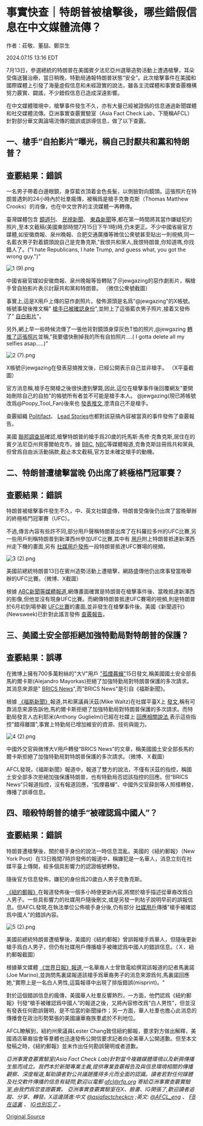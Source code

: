 # 事實快查｜特朗普被槍擊後，哪些錯假信息在中文媒體流傳？

作者：莊敬、董喆、鄭崇生

2024.07.15 13:16 EDT

7月13日，參選總統的特朗普在美國賓夕法尼亞州選舉造勢活動上遭遇槍擊，耳朵受傷送醫治療，當日稍晚，特勤局通報特朗普狀態“安全”。此次槍擊事件在美國和國際媒體上引發了海量虛假信息和未經證實的說法，雖各主流媒體和事實查覈機構努力覈實、闢謠，不少錯假信息已造成深遠影響。

在中文媒體環境中，槍擊事件發生不久，亦有大量已經被證僞的信息通過新聞媒體和社交媒體流傳。亞洲事實查覈實驗室（Asia Fact Check Lab，下簡稱AFCL）針對部分華文輿論場流傳的錯誤或誤導信息，做了以下查覈。

## 一、槍手“自拍影片”曝光，稱自己討厭共和黨和特朗普？

## 查覈結果：錯誤

一名男子帶着白邊眼鏡，身穿藍衣頂着金色長髮，以側臉對向鏡頭。這張照片在特朗普遇刺的24小時內於社羣瘋傳，被稱爲是槍手克魯克斯（Thomas Matthew Crooks）的肖像，也在中文世界的主流媒體一再轉傳。

臺灣媒體包含 [鏡週刊](https://www.mirrormedia.mg/story/20240714edi009?utm_source=feed_related&utm_medium=yahoo)、 [民視新聞](https://youtu.be/xoBmqgG-Gp4?t=65)、 [東森新聞](https://news.ebc.net.tw/news/world/431483)等,都在第一時間將其當作嫌疑犯的照片,至本文截稿(美國東部時間7月15日下午1時)時,仍未更正。不少中國省級官方媒體,如安徽商報、泉州晚報、合肥交通廣播等微信公衆號甚至貼出一則視頻,同一名藍衣男子對着鏡頭說自己是克魯克斯,"我恨共和黨人,我恨特朗普,你知道嗎,你找錯人了。("I hate Republicans, I hate Trump, and guess what, you got the wrong guy.")"

![1 (9).png](images/6XA64BCRJ5WEP4C556YYAHO62E.png)

中國省級官媒如安徽商報、泉州晚報等皆轉貼了＠jewgazing的惡作劇影片，稱槍手曾自拍影片表示討厭共和黨和特朗普。 （微信公衆號截圖）

事實上,這是X用戶上傳的惡作劇照片。發佈源頭是名爲"@jewgazing"的X帳號。帳號事發後推文稱" [槍手已被確認身份](https://archive.is/HqwiL)",並附上了這張藍衣男子照片,接着又發佈了" [自白影片](https://archive.is/ZHGG4)"。

另外,網上早一些時候流傳了一張他背對鏡頭身穿灰色T恤的照片,@jewgazing [轉推了這張照片](https://archive.is/TF7LU)並稱,"我要儘快刪掉我的所有自拍照片....( I gotta delete all my selfies asap…..)"

![2 (7).png](images/OQ6M3IY74Y756Y6NKRPFGIRV4M.png)

X帳號＠jewgazing在發表惡搞推文後，已經公開表示自己並非槍手。 （X平臺截圖）

官方消息稱,槍手在開槍之後很快遭到擊斃,因此,這位在槍擊事件後回覆網友"要開始刪除自己的自拍"的帳號所有者並不可能是槍手本人。 @jewgazing(現已將帳號改爲@Poopy\_Tool\_Fan)後來也 [發表推文](https://archive.ph/VqXfQ),澄清自己不是槍手。

查覈組織 [Politifact](https://www.politifact.com/factchecks/2024/jul/14/social-media/no-this-photo-is-not-of-trump-rally-shooting-suspe/)、 [Lead Stories](https://leadstories.com/hoax-alert/2024/07/fact-check-thomas-matthew-crooks-jewgazing-picture.html)也都對該惡搞內容被當真的事件發佈了查覈報告。

美國 [聯邦調查局](https://www.fbi.gov/news/press-releases/fbi-statement-on-incident-in-butler-pennsylvania)確認,槍擊特朗普的槍手爲20歲的托馬斯·馬修·克魯克斯,居住在的賓夕法尼亞州貝塞爾帕克市。據 [BBC](https://www.bbc.com/news/articles/c3gw58wv4e9o), [NBC](https://www.nbcnews.com/politics/politics-news/fbi-trying-determine-motive-attempted-trump-assassination-rcna161851)等媒體報道,克魯克斯註冊爲共和黨員,但曾爲自由派活動捐款,截止本文截稿,官方並未確定槍手的動機。

## 二、特朗普遭槍擊當晚 仍出席了終極格鬥冠軍賽？

## 查覈結果：錯誤

特朗普被槍擊事件發生不久，中、英文社媒盛傳，特朗普受傷後仍出席了當晚舉辦的終極格鬥冠軍賽（UFC）。

不過,傳言內容有些許不同,部分用戶聲稱特朗普出席了在科羅拉多州的UFC比賽,另一些用戶則稱特朗普到新澤西州參加UFC比賽,其中有 [用戶](https://m.weibo.cn/detail/5056020200301375)附上特朗普抵達新澤西州走下機的畫面,另有 [社媒用戶發佈](https://m.weibo.cn/detail/5056038227149274)一段特朗普抵達UFC賽場的視頻。

![3 (2).png](images/55IB6YFGIOINJVIAKF6YHQXWUA.png)

美國前總統特朗普13日在賓州造勢活動上遭槍擊，網路盛傳他仍出席事發當晚舉辦的UFC比賽。（微博、X截圖）

根據 [ABC新聞等媒體報道](https://abcnews.go.com/US/video/donald-trump-arrives-new-jersey-after-assassination-attempt-111922890),網傳畫面確實是特朗普在槍擊事件後、當晚抵達新澤西的影像,但他並沒有現身UFC比賽。而網傳特朗普抵達UFC賽場的視頻,則是特朗普於6月初到場參觀 [UFC比賽](https://www.youtube.com/watch?v=zu1U4ANFIpQ)的畫面,並非發生在槍擊事件後。美國《新聞週刊》(Newsweek)已針對此謠言發佈 [查覈報告](https://www.newsweek.com/donald-trump-ufc-shot-pennsylvania-1924882)。

## 三、美國土安全部拒絕加強特勤局對特朗普的保護？

## 查覈結果：誤導

在微博上擁有700多萬粉絲的"大V"用戶 ["孤煙暮蟬"](https://m.weibo.cn/detail/5056388763487530)15日發文,稱美國國土安全部長馬約爾卡斯(Alejandro Mayorkas)拒絕了加強特勤局對特朗普保護的多次請求。其消息來源是" [BRICS News](https://m.weibo.cn/detail/5056388763487530)",而"BRICS News"是引自《福斯新聞》。

根據 [《福斯新聞》](https://www.foxnews.com/politics/mayorkas-denied-repeated-requests-more-secret-service-protection-trump-gop-lawmaker-says.amp)報道,共和黨議員沃茲(Mike Waltz)在社媒平臺X上 [發文](https://x.com/michaelgwaltz/status/1812305942635049243),稱有可靠消息來源告訴他,馬約爾卡斯拒絕了加強特勤局對特朗普保護的多次請求。而特勤局發言人古利耶米(Anthony Guglielmi)已經在社媒上 [回應相關說法](https://x.com/SecretSvcSpox/status/1812451649387933912),表示這些指控"錯得離譜",事實上特勤局已增加維安的資源、技術與能力。

![4 (2).png](images/CNO6IQSL6FGVGGI2KBWTB4PPV4.png)

中國外交官與微博大V用戶轉發“BRICS News”的文章，稱美國國土安全部長馬約爾卡斯拒絕了加強特勤局對特朗普保護的多次請求。（微博、Ｘ截圖）

AFCL發現，《福斯新聞》報道中，報道了雙方的說法，不僅有沃茲的指控，稱國土安全部多次拒絕加強保護特朗普，也有特勤局否認該指控的回應。但“BRICS News”只報道指控，沒有報道回應，“孤煙暮蟬”、中國外交官薛劍等人照樣轉發，傳播了誤導信息。

## 四、暗殺特朗普的槍手“被確認爲中國人”？

## 查覈結果：錯誤

特朗普遭槍擊後，關於槍手身份的說法一時信息混亂。美國的《紐約郵報》（New York Post）在13日晚間7時許發佈的報道中，稱嫌犯是一名華人，消息立刻在社媒平臺上傳開，經多個具影響力的認證帳號轉發。

隨後官方信息發佈，嫌犯的身份爲20歲白人男子克魯克斯。

[《紐約郵報》](https://nypost.com/2024/07/13/us-news/gunman-behind-attempted-assassination-on-trump-shot-and-killed-by-secret-service-sources/)在報道發佈後一個多小時便更新內容,將關於槍手描述從華裔改爲白人男子。一些具影響力的社媒用戶隨後刪文,或是另發一則帖子說明早前的誤報信息。但AFCL發現,在執法單位公佈槍手身分後,仍有部分 [社媒用戶](https://udn.com/news/story/121777/8095861)傳播"槍手被確認爲中國人"的錯誤內容。

![5 (2).png](images/5MQTFK6EPQWRHHR45TAJCKVGMU.png)

美國前總統特朗普遭槍擊後，美國的《紐約郵報》曾誤報槍手爲華人，但隨後更新槍手爲白人男子，但仍有社媒用戶傳播槍手被確認爲中國人的錯誤信息。（Ｘ、紐約郵報截圖）

根據華文媒體 [《世界日報》報道](https://udn.com/news/story/121777/8095861),一名華裔人士曾致電給撰寫該報道的記者馬裏諾(Joe Marino),並詢問馬裏諾報道該槍手爲華裔男子的消息來源爲何,馬裏諾回應她,"實際上是一名白人男性,這篇報導中出現了排版錯誤(misprint)。"

對於這個錯誤信息的瘋傳，美國華人社羣反響熱烈，一方面，他們認爲《紐約郵報》刊發“槍手被確認爲中國人”的報道之後，又將內容修改爲“白人男性”，但並沒有發表任何勘誤聲明，是不恰當的新聞操作；另一方面，華人社羣也擔心此消息的傳播會在政治形勢緊張的美國讓華裔族羣處於不利地位。

AFCL瞭解到，紐約州衆議員Lester Chang致信紐約郵報，要求對方做出解釋，美國酒店華裔協會等羣體也迅速發佈公開信要求記者向全美華人公開道歉。但至本文發稿之時，《紐約郵報》並未作出任何勘誤聲明或者道歉。

*亞洲事實查覈實驗室(Asia Fact Check Lab)針對當今複雜媒體環境以及新興傳播生態而成立。我們本於新聞專業主義,提供專業查覈報告及與信息環境相關的傳播觀察、深度報道,幫助讀者對公共議題獲得多元而全面的認識。讀者若對任何媒體及社交軟件傳播的信息有疑問,歡迎以電郵*  [*afcl@rfa.org*](mailto:afcl@rfa.org)  *寄給亞洲事實查覈實驗室,由我們爲您查證覈實。* *亞洲事實查覈實驗室在X、臉書、IG開張了,歡迎讀者追蹤、分享、轉發。X這邊請進:中文*  [*@asiafactcheckcn*](https://twitter.com/asiafactcheckcn)  *;英文:*  [*@AFCL\_eng*](https://twitter.com/AFCL_eng)  *、*  [*FB在這裏*](https://www.facebook.com/asiafactchecklabcn)  *、*  [*IG也別忘了*](https://www.instagram.com/asiafactchecklab/)  *。*



[Original Source](https://www.rfa.org/mandarin/shishi-hecha/hc-trump-shot-by-republican-gunman-07152024131555.html)